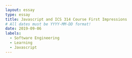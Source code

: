 ```yaml
---
layout: essay
type: essay
title: Javascript and ICS 314 Course First Impressions
# All dates must be YYYY-MM-DD format!
date: 2019-09-06
labels:
  - Software Engineering
  - Learning
  - Javascript
---
```

